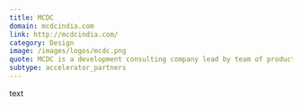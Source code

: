 ```yaml
---
title: MCDC
domain: mcdcindia.com
link: http://mcdcindia.com/
category: Design
image: /images/logos/mcdc.png
quote: MCDC is a development consulting company lead by team of product passionate developers and market positioning experts striving to create awesome, unique product positioning and competitive designs.
subtype: accelerator_partners
---
```


text